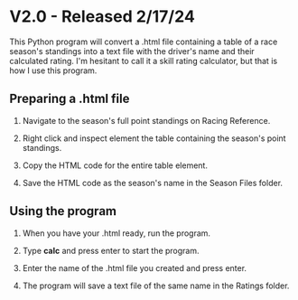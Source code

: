 # V2.0 - Released 2/17/24

This Python program will convert a .html file containing a table of a race season's standings into a text file with the driver's name and their calculated rating. I'm hesitant to call it a skill rating calculator, but that is how I use this program.

## Preparing a .html file

1. Navigate to the season's full point standings on Racing Reference.

2. Right click and inspect element the table containing the season's point standings.

3. Copy the HTML code for the entire table element.

4. Save the HTML code as the season's name in the Season Files folder.

## Using the program

1. When you have your .html ready, run the program.

2. Type **calc** and press enter to start the program.

3. Enter the name of the .html file you created and press enter.

4. The program will save a text file of the same name in the Ratings folder.
